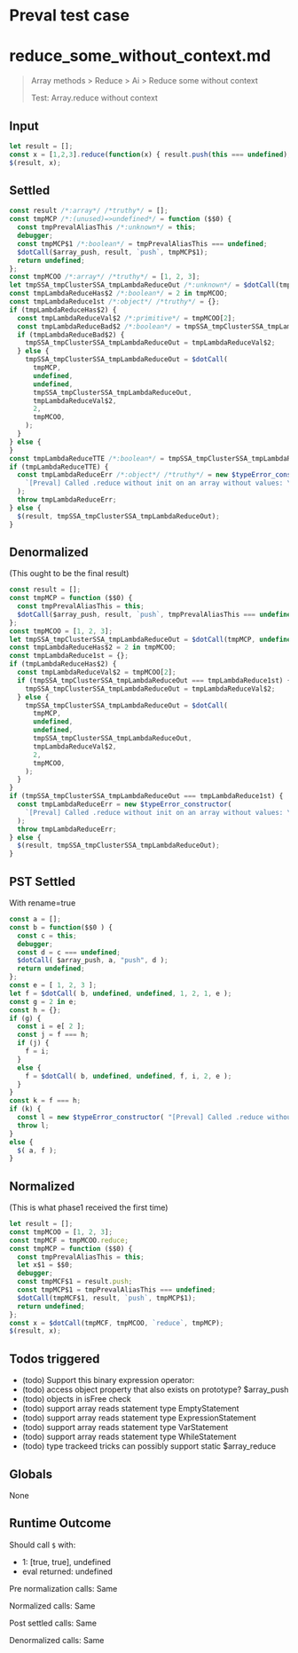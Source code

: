 # Preval test case

# reduce_some_without_context.md

> Array methods > Reduce > Ai > Reduce some without context
>
> Test: Array.reduce without context

## Input

`````js filename=intro
let result = [];
const x = [1,2,3].reduce(function(x) { result.push(this === undefined); });
$(result, x);
`````


## Settled


`````js filename=intro
const result /*:array*/ /*truthy*/ = [];
const tmpMCP /*:(unused)=>undefined*/ = function ($$0) {
  const tmpPrevalAliasThis /*:unknown*/ = this;
  debugger;
  const tmpMCP$1 /*:boolean*/ = tmpPrevalAliasThis === undefined;
  $dotCall($array_push, result, `push`, tmpMCP$1);
  return undefined;
};
const tmpMCOO /*:array*/ /*truthy*/ = [1, 2, 3];
let tmpSSA_tmpClusterSSA_tmpLambdaReduceOut /*:unknown*/ = $dotCall(tmpMCP, undefined, undefined, 1, 2, 1, tmpMCOO);
const tmpLambdaReduceHas$2 /*:boolean*/ = 2 in tmpMCOO;
const tmpLambdaReduce1st /*:object*/ /*truthy*/ = {};
if (tmpLambdaReduceHas$2) {
  const tmpLambdaReduceVal$2 /*:primitive*/ = tmpMCOO[2];
  const tmpLambdaReduceBad$2 /*:boolean*/ = tmpSSA_tmpClusterSSA_tmpLambdaReduceOut === tmpLambdaReduce1st;
  if (tmpLambdaReduceBad$2) {
    tmpSSA_tmpClusterSSA_tmpLambdaReduceOut = tmpLambdaReduceVal$2;
  } else {
    tmpSSA_tmpClusterSSA_tmpLambdaReduceOut = $dotCall(
      tmpMCP,
      undefined,
      undefined,
      tmpSSA_tmpClusterSSA_tmpLambdaReduceOut,
      tmpLambdaReduceVal$2,
      2,
      tmpMCOO,
    );
  }
} else {
}
const tmpLambdaReduceTTE /*:boolean*/ = tmpSSA_tmpClusterSSA_tmpLambdaReduceOut === tmpLambdaReduce1st;
if (tmpLambdaReduceTTE) {
  const tmpLambdaReduceErr /*:object*/ /*truthy*/ = new $typeError_constructor(
    `[Preval] Called .reduce without init on an array without values: \`const\\nx\\n=\\n\$dotCall(\$array_reduce,\\ntmpMCOO,\\n\`reduce\`,\\ntmpMCP);\``,
  );
  throw tmpLambdaReduceErr;
} else {
  $(result, tmpSSA_tmpClusterSSA_tmpLambdaReduceOut);
}
`````


## Denormalized
(This ought to be the final result)

`````js filename=intro
const result = [];
const tmpMCP = function ($$0) {
  const tmpPrevalAliasThis = this;
  $dotCall($array_push, result, `push`, tmpPrevalAliasThis === undefined);
};
const tmpMCOO = [1, 2, 3];
let tmpSSA_tmpClusterSSA_tmpLambdaReduceOut = $dotCall(tmpMCP, undefined, undefined, 1, 2, 1, tmpMCOO);
const tmpLambdaReduceHas$2 = 2 in tmpMCOO;
const tmpLambdaReduce1st = {};
if (tmpLambdaReduceHas$2) {
  const tmpLambdaReduceVal$2 = tmpMCOO[2];
  if (tmpSSA_tmpClusterSSA_tmpLambdaReduceOut === tmpLambdaReduce1st) {
    tmpSSA_tmpClusterSSA_tmpLambdaReduceOut = tmpLambdaReduceVal$2;
  } else {
    tmpSSA_tmpClusterSSA_tmpLambdaReduceOut = $dotCall(
      tmpMCP,
      undefined,
      undefined,
      tmpSSA_tmpClusterSSA_tmpLambdaReduceOut,
      tmpLambdaReduceVal$2,
      2,
      tmpMCOO,
    );
  }
}
if (tmpSSA_tmpClusterSSA_tmpLambdaReduceOut === tmpLambdaReduce1st) {
  const tmpLambdaReduceErr = new $typeError_constructor(
    `[Preval] Called .reduce without init on an array without values: \`const\\nx\\n=\\n\$dotCall(\$array_reduce,\\ntmpMCOO,\\n\`reduce\`,\\ntmpMCP);\``,
  );
  throw tmpLambdaReduceErr;
} else {
  $(result, tmpSSA_tmpClusterSSA_tmpLambdaReduceOut);
}
`````


## PST Settled
With rename=true

`````js filename=intro
const a = [];
const b = function($$0 ) {
  const c = this;
  debugger;
  const d = c === undefined;
  $dotCall( $array_push, a, "push", d );
  return undefined;
};
const e = [ 1, 2, 3 ];
let f = $dotCall( b, undefined, undefined, 1, 2, 1, e );
const g = 2 in e;
const h = {};
if (g) {
  const i = e[ 2 ];
  const j = f === h;
  if (j) {
    f = i;
  }
  else {
    f = $dotCall( b, undefined, undefined, f, i, 2, e );
  }
}
const k = f === h;
if (k) {
  const l = new $typeError_constructor( "[Preval] Called .reduce without init on an array without values: `const\\nx\\n=\\n$dotCall($array_reduce,\\ntmpMCOO,\\n`reduce`,\\ntmpMCP);`" );
  throw l;
}
else {
  $( a, f );
}
`````


## Normalized
(This is what phase1 received the first time)

`````js filename=intro
let result = [];
const tmpMCOO = [1, 2, 3];
const tmpMCF = tmpMCOO.reduce;
const tmpMCP = function ($$0) {
  const tmpPrevalAliasThis = this;
  let x$1 = $$0;
  debugger;
  const tmpMCF$1 = result.push;
  const tmpMCP$1 = tmpPrevalAliasThis === undefined;
  $dotCall(tmpMCF$1, result, `push`, tmpMCP$1);
  return undefined;
};
const x = $dotCall(tmpMCF, tmpMCOO, `reduce`, tmpMCP);
$(result, x);
`````


## Todos triggered


- (todo) Support this binary expression operator:
- (todo) access object property that also exists on prototype? $array_push
- (todo) objects in isFree check
- (todo) support array reads statement type EmptyStatement
- (todo) support array reads statement type ExpressionStatement
- (todo) support array reads statement type VarStatement
- (todo) support array reads statement type WhileStatement
- (todo) type trackeed tricks can possibly support static $array_reduce


## Globals


None


## Runtime Outcome


Should call `$` with:
 - 1: [true, true], undefined
 - eval returned: undefined

Pre normalization calls: Same

Normalized calls: Same

Post settled calls: Same

Denormalized calls: Same
